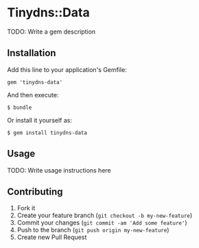 # Tinydns::Data

TODO: Write a gem description

## Installation

Add this line to your application's Gemfile:

    gem 'tinydns-data'

And then execute:

    $ bundle

Or install it yourself as:

    $ gem install tinydns-data

## Usage

TODO: Write usage instructions here

## Contributing

1. Fork it
2. Create your feature branch (`git checkout -b my-new-feature`)
3. Commit your changes (`git commit -am 'Add some feature'`)
4. Push to the branch (`git push origin my-new-feature`)
5. Create new Pull Request
